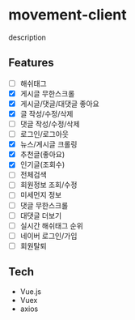 # movement-client

description


## Features
- [ ] 해쉬태그
- [x] 게시글 무한스크롤
- [x] 게시글/댓글/대댓글 좋아요
- [x] 글 작성/수정/삭제
- [ ] 댓글 작성/수정/삭제
- [ ] 로그인/로그아웃
- [x] 뉴스/게시글 크롤링
- [x] 추천글(좋아요)
- [x] 인기글(조회수)
- [ ] 전체검색
- [ ] 회원정보 조회/수정
- [ ] 미세먼지 정보
- [ ] 댓글 무한스크롤
- [ ] 대댓글 더보기
- [ ] 실시간 해쉬태그 순위
- [ ] 네이버 로그인/가입
- [ ] 회원탈퇴

## Tech
* Vue.js
* Vuex
* axios

